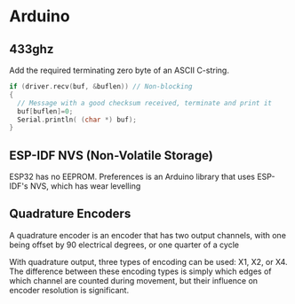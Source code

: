 # Arduino

## 433ghz
Add the required terminating zero byte of an ASCII C-string.

```cpp
if (driver.recv(buf, &buflen)) // Non-blocking
{
  // Message with a good checksum received, terminate and print it
  buf[buflen]=0;
  Serial.println( (char *) buf);
}
```

## ESP-IDF NVS (Non-Volatile Storage)
ESP32 has no EEPROM. Preferences is an Arduino library that uses ESP-IDF's NVS, which has wear levelling

## Quadrature Encoders
A quadrature encoder is an encoder that has two output channels, with one being offset by 90 electrical degrees, or one quarter of a cycle

With quadrature output, three types of encoding can be used: X1, X2, or X4. The difference between these encoding types is simply which edges of which channel are counted during movement, but their influence on encoder resolution is significant.
